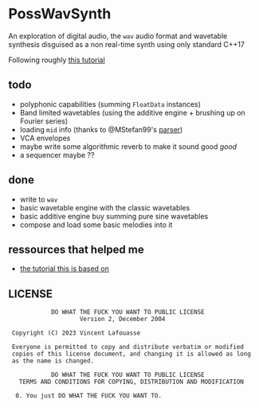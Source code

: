 # PossWavSynth

An exploration of digital audio, the `wav` audio format and wavetable synthesis disguised as a non real-time synth using only standard C++17

Following roughly [this tutorial](https://blog.demofox.org/diy-synthesizer/)

## todo

- polyphonic capabilities (summing `FloatData` instances)
- Band limited wavetables (using the additive engine + brushing up on Fourier series)
- loading `mid` info (thanks to @MStefan99's [parser](https://github.com/MStefan99/Midi-Parser/tree/master))
- VCA envelopes
- maybe write some algorithmic reverb to make it sound good _good_
- a sequencer maybe ??

## done

- write to `wav`
- basic wavetable engine with the classic wavetables
- basic additive engine buy summing pure sine wavetables
- compose and load some basic melodies into it

## ressources that helped me

- [the tutorial this is based on](https://blog.demofox.org/diy-synthesizer/)

## LICENSE

```
            DO WHAT THE FUCK YOU WANT TO PUBLIC LICENSE
                    Version 2, December 2004

 Copyright (C) 2023 Vincent Lafouasse

 Everyone is permitted to copy and distribute verbatim or modified
 copies of this license document, and changing it is allowed as long
 as the name is changed.

            DO WHAT THE FUCK YOU WANT TO PUBLIC LICENSE
   TERMS AND CONDITIONS FOR COPYING, DISTRIBUTION AND MODIFICATION

  0. You just DO WHAT THE FUCK YOU WANT TO.
```
